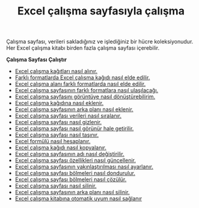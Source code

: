 ﻿---
title: Excel çalışma sayfasıyla çalışma
second_title: Aspose.Cells Cloud Documen
linktitle: Çalışma sayfası
type: docs
url: /tr/worksheets/
aliases: [/working-with-worksheets/]
keywords: Working with worksheet on an Excel workbook
description: Aspose.Cells Cloud REST API, Excel çalışma kitabındaki çalışma sayfasıyla çalışmayı destekler. SDK, çeşitli geliştirme dillerini destekler. Bunlar arasında Android, C#, Go, Java, NodeJS, Perl, PHP, Python, Ruby ve Swift bulunur.
weight: 100
kwords: Excel, Office Bulut, REST API, Elektronik Tablo, PDF, CSV, Json, Markdown, Excel çalışma sayfasıyla çalışma.
---
Çalışma sayfası, verileri sakladığınız ve işlediğiniz bir hücre koleksiyonudur. Her Excel çalışma kitabı birden fazla çalışma sayfası içerebilir.

**Çalışma Sayfası Çalıştır**

- [Excel çalışma kağıtları nasıl alınır.](/cells/tr/worksheets/get-all/)
- [Farklı formatlarda Excel çalışma kağıdı nasıl elde edilir.](/cells/tr/worksheets/get/)
- [Excel çalışma alanı farklı formatlarda nasıl elde edilir.](/cells/tr/worksheets/area-to-different-formats/)
- [Excel çalışma sayfasının farklı formatlara nasıl ulaşılacağı.](/cells/tr/get-worksheet-for-page-index/)
- [Excel çalışma sayfasını görüntüye nasıl dönüştürebilirim.](/cells/tr/worksheets/to-image/)
- [Excel çalışma kağıdına nasıl eklenir.](/cells/tr/worksheets/add/)
- [Excel çalışma sayfasının arka planı nasıl eklenir.](/cells/tr/worksheets/background/add/)
- [Excel çalışma sayfası verileri nasıl sıralanır.](/cells/tr/worksheets/sort-data/)
- [Excel çalışma sayfası nasıl gizlenir.](/cells/tr/worksheets/hide/)
- [Excel çalışma sayfası nasıl görünür hale getirilir.](/cells/tr/worksheets/unhide/)
- [Excel çalışma sayfası nasıl taşınır.](/cells/tr/worksheets/move/)
- [Excel formülü nasıl hesaplanır.](/cells/tr/worksheets/calculate-formula/)
- [Excel çalışma kağıdı nasıl kopyalanır.](/cells/tr/worksheets/copy/)
- [Excel çalışma sayfasının adı nasıl değiştirilir.](/cells/tr/worksheets/rename/)
- [Excel çalışma sayfası özellikleri nasıl güncellenir.](/cells/tr/worksheets/update-properties/)
- [Excel çalışma sayfasının yakınlaştırılması nasıl ayarlanır.](/cells/tr/worksheets/zoom/)
- [Excel çalışma sayfası bölmeleri nasıl dondurulur.](/cells/tr/worksheets/freeze-panes/)
- [Excel çalışma sayfası bölmeleri nasıl çözülür.](/cells/tr/worksheets/unfreeze-panes/)
- [Excel çalışma sayfası nasıl silinir.](/cells/tr/worksheets/delete/)
- [Excel çalışma sayfasının arka planı nasıl silinir.](/cells/tr/worksheets/background/delete/)
- [Excel çalışma kitabına otomatik uyum nasıl sağlanır](/cells/tr/worksheets/autofit/)
